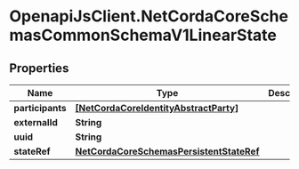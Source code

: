 # OpenapiJsClient.NetCordaCoreSchemasCommonSchemaV1LinearState

## Properties

Name | Type | Description | Notes
------------ | ------------- | ------------- | -------------
**participants** | [**[NetCordaCoreIdentityAbstractParty]**](NetCordaCoreIdentityAbstractParty.md) |  | [optional] 
**externalId** | **String** |  | [optional] 
**uuid** | **String** |  | 
**stateRef** | [**NetCordaCoreSchemasPersistentStateRef**](NetCordaCoreSchemasPersistentStateRef.md) |  | [optional] 


